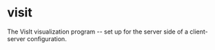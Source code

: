 # visit
The VisIt visualization program -- set up for the server side of a client-server configuration.
